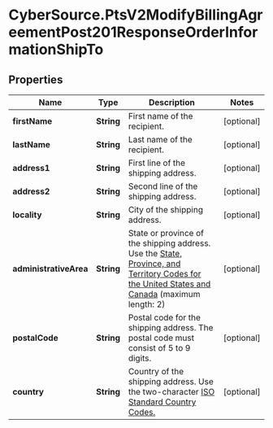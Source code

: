 # CyberSource.PtsV2ModifyBillingAgreementPost201ResponseOrderInformationShipTo

## Properties
Name | Type | Description | Notes
------------ | ------------- | ------------- | -------------
**firstName** | **String** | First name of the recipient.  | [optional] 
**lastName** | **String** | Last name of the recipient.  | [optional] 
**address1** | **String** | First line of the shipping address.  | [optional] 
**address2** | **String** | Second line of the shipping address.  | [optional] 
**locality** | **String** | City of the shipping address.  | [optional] 
**administrativeArea** | **String** | State or province of the shipping address. Use the [State, Province, and Territory Codes for the United States and Canada](https://developer.cybersource.com/library/documentation/sbc/quickref/states_and_provinces.pdf) (maximum length: 2)  | [optional] 
**postalCode** | **String** | Postal code for the shipping address. The postal code must consist of 5 to 9 digits.  | [optional] 
**country** | **String** | Country of the shipping address. Use the two-character [ISO Standard Country Codes.](http://apps.cybersource.com/library/documentation/sbc/quickref/countries_alpha_list.pdf)  | [optional] 


